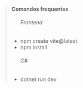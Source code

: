 > ####  Comandos frequentes
><ul>
>  <h6>Frontend</h6>
> <li>npm create vite@latest</li>
> <li>npm install</li>
></ul>
><ul>
>  <h6>C#</h6>
> <li>dotnet run dev</li>
></ul>


